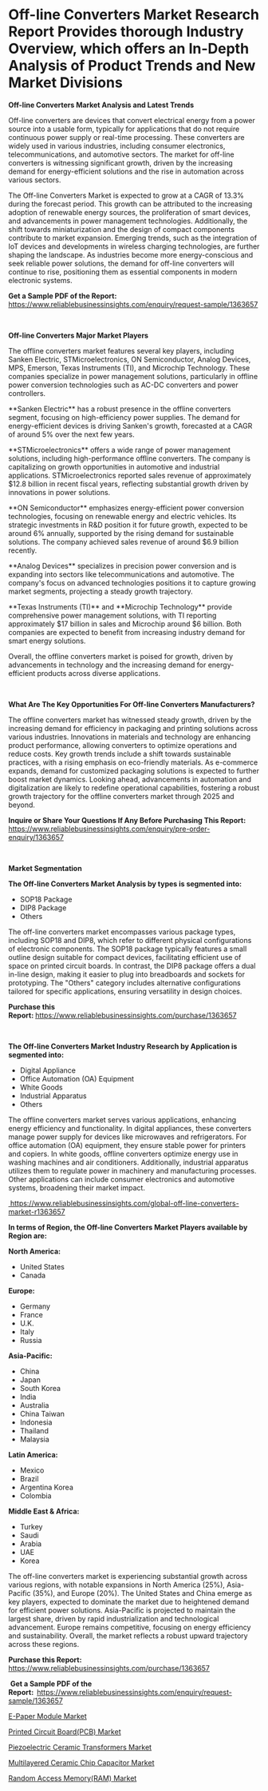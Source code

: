 <p><h1>Off-line Converters Market Research Report Provides thorough Industry Overview, which offers an In-Depth Analysis of Product Trends and New Market Divisions</h1></p><p><strong>Off-line Converters Market Analysis and Latest Trends</strong></p>
<p><p>Off-line converters are devices that convert electrical energy from a power source into a usable form, typically for applications that do not require continuous power supply or real-time processing. These converters are widely used in various industries, including consumer electronics, telecommunications, and automotive sectors. The market for off-line converters is witnessing significant growth, driven by the increasing demand for energy-efficient solutions and the rise in automation across various sectors.</p><p>The Off-line Converters Market is expected to grow at a CAGR of 13.3% during the forecast period. This growth can be attributed to the increasing adoption of renewable energy sources, the proliferation of smart devices, and advancements in power management technologies. Additionally, the shift towards miniaturization and the design of compact components contribute to market expansion. Emerging trends, such as the integration of IoT devices and developments in wireless charging technologies, are further shaping the landscape. As industries become more energy-conscious and seek reliable power solutions, the demand for off-line converters will continue to rise, positioning them as essential components in modern electronic systems.</p></p>
<p><strong>Get a Sample PDF of the Report:&nbsp;</strong> <a href="https://www.reliablebusinessinsights.com/enquiry/request-sample/1363657?utm_campaign=39&utm_medium=2&utm_source=Github&utm_content=ia&utm_term=07042025&utm_id=off-line-converters">https://www.reliablebusinessinsights.com/enquiry/request-sample/1363657</a></p>
<p>&nbsp;</p>
<p><strong>Off-line Converters Major Market Players</strong></p>
<p><p>The offline converters market features several key players, including Sanken Electric, STMicroelectronics, ON Semiconductor, Analog Devices, MPS, Emerson, Texas Instruments (TI), and Microchip Technology. These companies specialize in power management solutions, particularly in offline power conversion technologies such as AC-DC converters and power controllers.</p><p>**Sanken Electric** has a robust presence in the offline converters segment, focusing on high-efficiency power supplies. The demand for energy-efficient devices is driving Sanken's growth, forecasted at a CAGR of around 5% over the next few years. </p><p>**STMicroelectronics** offers a wide range of power management solutions, including high-performance offline converters. The company is capitalizing on growth opportunities in automotive and industrial applications. STMicroelectronics reported sales revenue of approximately $12.8 billion in recent fiscal years, reflecting substantial growth driven by innovations in power solutions.</p><p>**ON Semiconductor** emphasizes energy-efficient power conversion technologies, focusing on renewable energy and electric vehicles. Its strategic investments in R&D position it for future growth, expected to be around 6% annually, supported by the rising demand for sustainable solutions. The company achieved sales revenue of around $6.9 billion recently.</p><p>**Analog Devices** specializes in precision power conversion and is expanding into sectors like telecommunications and automotive. The company's focus on advanced technologies positions it to capture growing market segments, projecting a steady growth trajectory.</p><p>**Texas Instruments (TI)** and **Microchip Technology** provide comprehensive power management solutions, with TI reporting approximately $17 billion in sales and Microchip around $6 billion. Both companies are expected to benefit from increasing industry demand for smart energy solutions.</p><p>Overall, the offline converters market is poised for growth, driven by advancements in technology and the increasing demand for energy-efficient products across diverse applications.</p></p>
<p>&nbsp;</p>
<p><strong>What Are The Key Opportunities For Off-line Converters Manufacturers?</strong></p>
<p><p>The offline converters market has witnessed steady growth, driven by the increasing demand for efficiency in packaging and printing solutions across various industries. Innovations in materials and technology are enhancing product performance, allowing converters to optimize operations and reduce costs. Key growth trends include a shift towards sustainable practices, with a rising emphasis on eco-friendly materials. As e-commerce expands, demand for customized packaging solutions is expected to further boost market dynamics. Looking ahead, advancements in automation and digitalization are likely to redefine operational capabilities, fostering a robust growth trajectory for the offline converters market through 2025 and beyond.</p></p>
<p><strong>Inquire or Share Your Questions If Any Before Purchasing This Report:</strong> <a href="https://www.reliablebusinessinsights.com/enquiry/pre-order-enquiry/1363657?utm_campaign=39&utm_medium=2&utm_source=Github&utm_content=ia&utm_term=07042025&utm_id=off-line-converters">https://www.reliablebusinessinsights.com/enquiry/pre-order-enquiry/1363657</a></p>
<p>&nbsp;</p>
<p><strong>Market Segmentation</strong></p>
<p><strong>The Off-line Converters Market Analysis by types is segmented into:</strong></p>
<p><ul><li>SOP18 Package</li><li>DIP8 Package</li><li>Others</li></ul></p>
<p><p>The off-line converters market encompasses various package types, including SOP18 and DIP8, which refer to different physical configurations of electronic components. The SOP18 package typically features a small outline design suitable for compact devices, facilitating efficient use of space on printed circuit boards. In contrast, the DIP8 package offers a dual in-line design, making it easier to plug into breadboards and sockets for prototyping. The "Others" category includes alternative configurations tailored for specific applications, ensuring versatility in design choices.</p></p>
<p><strong>Purchase this Report:&nbsp;</strong><a href="https://www.reliablebusinessinsights.com/purchase/1363657?utm_campaign=39&utm_medium=2&utm_source=Github&utm_content=ia&utm_term=07042025&utm_id=off-line-converters">https://www.reliablebusinessinsights.com/purchase/1363657</a></p>
<p>&nbsp;</p>
<p><strong>The Off-line Converters Market Industry Research by Application is segmented into:</strong></p>
<p><ul><li>Digital Appliance</li><li>Office Automation (OA) Equipment</li><li>White Goods</li><li>Industrial Apparatus</li><li>Others</li></ul></p>
<p><p>The offline converters market serves various applications, enhancing energy efficiency and functionality. In digital appliances, these converters manage power supply for devices like microwaves and refrigerators. For office automation (OA) equipment, they ensure stable power for printers and copiers. In white goods, offline converters optimize energy use in washing machines and air conditioners. Additionally, industrial apparatus utilizes them to regulate power in machinery and manufacturing processes. Other applications can include consumer electronics and automotive systems, broadening their market impact.</p></p>
<p><a href="https://www.reliablebusinessinsights.com/global-off-line-converters-market-r1363657?utm_campaign=39&utm_medium=2&utm_source=Github&utm_content=ia&utm_term=07042025&utm_id=off-line-converters">&nbsp;https://www.reliablebusinessinsights.com/global-off-line-converters-market-r1363657</a></p>
<p><strong>In terms of Region, the Off-line Converters Market Players available by Region are:</strong></p>
<p>
    <p> <strong> North America: </strong>
        <ul>
            <li>United States</li>
            <li>Canada</li>
        </ul>
        </p> 
    <p> <strong> Europe: </strong>
        <ul>
            <li>Germany</li>
            <li>France</li>
            <li>U.K.</li>
            <li>Italy</li>
            <li>Russia</li>
        </ul>
        </p> 
    <p> <strong> Asia-Pacific: </strong>
        <ul>
            <li>China</li>
            <li>Japan</li>
            <li>South Korea</li>
            <li>India</li>
            <li>Australia</li>
            <li>China Taiwan</li>
            <li>Indonesia</li>
            <li>Thailand</li>
            <li>Malaysia</li>
        </ul>
        </p> 
    <p> <strong> Latin America: </strong>
        <ul>
            <li>Mexico</li>
            <li>Brazil</li>
            <li>Argentina Korea</li>
            <li>Colombia</li>
        </ul>
        </p> 
    <p> <strong> Middle East & Africa: </strong>
        <ul>
            <li>Turkey</li>
            <li>Saudi</li>
            <li>Arabia</li>
            <li>UAE</li>
            <li>Korea</li>
        </ul>
    </p>
    </p>
<p><p>The off-line converters market is experiencing substantial growth across various regions, with notable expansions in North America (25%), Asia-Pacific (35%), and Europe (20%). The United States and China emerge as key players, expected to dominate the market due to heightened demand for efficient power solutions. Asia-Pacific is projected to maintain the largest share, driven by rapid industrialization and technological advancement. Europe remains competitive, focusing on energy efficiency and sustainability. Overall, the market reflects a robust upward trajectory across these regions.</p></p>
<p><strong>Purchase this Report: </strong><a href="https://www.reliablebusinessinsights.com/purchase/1363657?utm_campaign=39&utm_medium=2&utm_source=Github&utm_content=ia&utm_term=07042025&utm_id=off-line-converters">https://www.reliablebusinessinsights.com/purchase/1363657</a></p>
<p>&nbsp;<strong>Get a Sample PDF of the Report:&nbsp;&nbsp;</strong><a href="https://www.reliablebusinessinsights.com/enquiry/request-sample/1363657?utm_campaign=39&utm_medium=2&utm_source=Github&utm_content=ia&utm_term=07042025&utm_id=off-line-converters">https://www.reliablebusinessinsights.com/enquiry/request-sample/1363657</a></p>
<p><strong></strong></p>
<p><p><a href="https://github.com/akitamegge65/Market-Research-Report-List-1/blob/main/e-paper-module-market.md?utm_campaign=39&utm_medium=2&utm_source=Github&utm_content=ia&utm_term=07042025&utm_id=off-line-converters">E-Paper Module Market</a></p><p><a href="https://github.com/gauldvikerm6/Market-Research-Report-List-1/blob/main/printed-circuit-boardpcb-market.md?utm_campaign=39&utm_medium=2&utm_source=Github&utm_content=ia&utm_term=07042025&utm_id=off-line-converters">Printed Circuit Board(PCB) Market</a></p><p><a href="https://github.com/benasjuettk3/Market-Research-Report-List-1/blob/main/piezoelectric-ceramic-transformers-market.md?utm_campaign=39&utm_medium=2&utm_source=Github&utm_content=ia&utm_term=07042025&utm_id=off-line-converters">Piezoelectric Ceramic Transformers Market</a></p><p><a href="https://github.com/ardgenoud/Market-Research-Report-List-1/blob/main/multilayered-ceramic-chip-capacitor-market.md?utm_campaign=39&utm_medium=2&utm_source=Github&utm_content=ia&utm_term=07042025&utm_id=off-line-converters">Multilayered Ceramic Chip Capacitor Market</a></p><p><a href="https://github.com/cingozascard/Market-Research-Report-List-1/blob/main/random-access-memoryram-market.md?utm_campaign=39&utm_medium=2&utm_source=Github&utm_content=ia&utm_term=07042025&utm_id=off-line-converters">Random Access Memory(RAM) Market</a></p></p>